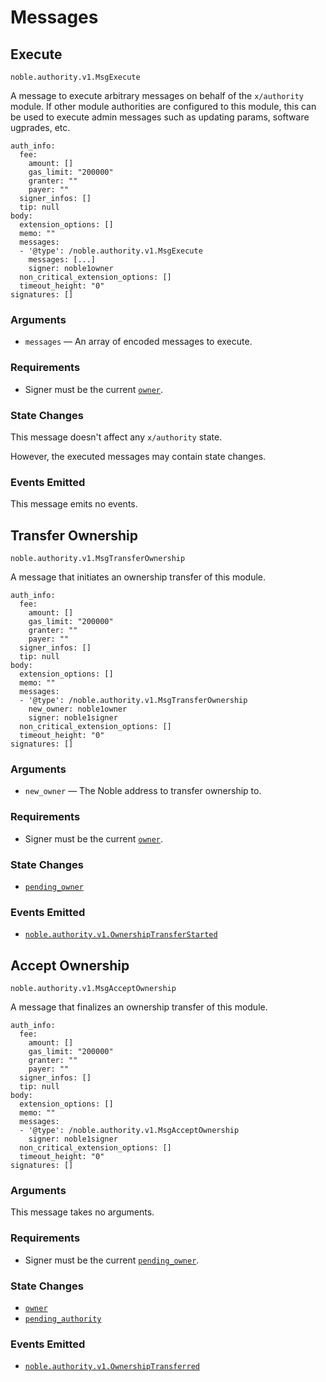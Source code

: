 # Messages

## Execute

`noble.authority.v1.MsgExecute`

A message to execute arbitrary messages on behalf of the `x/authority` module.
If other module authorities are configured to this module, this can be used to
execute admin messages such as updating params, software ugprades, etc.

```shell
auth_info:
  fee:
    amount: []
    gas_limit: "200000"
    granter: ""
    payer: ""
  signer_infos: []
  tip: null
body:
  extension_options: []
  memo: ""
  messages:
  - '@type': /noble.authority.v1.MsgExecute
    messages: [...]
    signer: noble1owner
  non_critical_extension_options: []
  timeout_height: "0"
signatures: []
```

### Arguments

- `messages` — An array of encoded messages to execute.

### Requirements

- Signer must be the current [`owner`](./01_state.md#owner).

### State Changes

This message doesn't affect any `x/authority` state.

However, the executed messages may contain state changes.

### Events Emitted

This message emits no events.

## Transfer Ownership

`noble.authority.v1.MsgTransferOwnership`

A message that initiates an ownership transfer of this module.

```shell
auth_info:
  fee:
    amount: []
    gas_limit: "200000"
    granter: ""
    payer: ""
  signer_infos: []
  tip: null
body:
  extension_options: []
  memo: ""
  messages:
  - '@type': /noble.authority.v1.MsgTransferOwnership
    new_owner: noble1owner
    signer: noble1signer
  non_critical_extension_options: []
  timeout_height: "0"
signatures: []
```

### Arguments

- `new_owner` — The Noble address to transfer ownership to.

### Requirements

- Signer must be the current [`owner`](./01_state.md#owner).

### State Changes

- [`pending_owner`](./01_state.md#pending-owner)

### Events Emitted

- [`noble.authority.v1.OwnershipTransferStarted`](./03_events.md#ownershiptransferstarted)

## Accept Ownership

`noble.authority.v1.MsgAcceptOwnership`

A message that finalizes an ownership transfer of this module.

```shell
auth_info:
  fee:
    amount: []
    gas_limit: "200000"
    granter: ""
    payer: ""
  signer_infos: []
  tip: null
body:
  extension_options: []
  memo: ""
  messages:
  - '@type': /noble.authority.v1.MsgAcceptOwnership
    signer: noble1signer
  non_critical_extension_options: []
  timeout_height: "0"
signatures: []
```

### Arguments

This message takes no arguments.

### Requirements

- Signer must be the current [`pending_owner`](./01_state.md#pending-owner).

### State Changes

- [`owner`](./01_state.md#owner)
- [`pending_authority`](./01_state.md#pending-owner)

### Events Emitted

- [`noble.authority.v1.OwnershipTransferred`](./03_events.md#ownershiptransferred)
